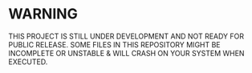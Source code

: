 # WARNING
THIS PROJECT IS STILL UNDER DEVELOPMENT AND NOT READY FOR PUBLIC RELEASE. SOME FILES IN THIS REPOSITORY MIGHT BE INCOMPLETE OR UNSTABLE & WILL CRASH ON YOUR SYSTEM WHEN EXECUTED.<br>
